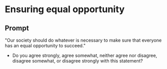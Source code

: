 # Ensuring equal opportunity

## Prompt
"Our society should do whatever is necessary to make sure that everyone has an equal opportunity to succeed."
- Do you agree strongly, agree somewhat, neither agree nor disagree, disagree somewhat, or disagree strongly with this statement?
